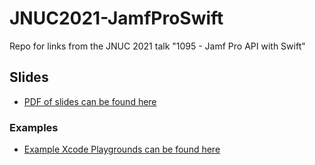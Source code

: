 # JNUC2021-JamfProSwift
Repo for links from the JNUC 2021 talk "1095 - Jamf Pro API with Swift"

## Slides
- [PDF of slides can be found here](https://github.com/Jamf-Concepts/presentations/JNUC2021-JamfProSwift/blob/main/1095%20-%20Jamf%20Pro%20API%20with%20Swift%20-%20v1.03.pdf)

### Examples
- [Example Xcode Playgrounds can be found here](https://github.com/Jamf-Concepts/presentations/JNUC2021-JamfProSwift/blob/main/Example%20Playgrounds.zip)
